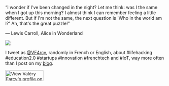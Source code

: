 
“I wonder if I've been changed in the night? Let me think: was I the same when I got up this morning? I almost think I can remember feeling a little different. But if I'm not the same, the next question is 'Who in the world am I?' Ah, that's the great puzzle!”

― Lewis Carroll, Alice in Wonderland

![](https://pbs.twimg.com/profile_images/417572167010623488/DGIpQgTQ_bigger.png)

I tweet as [@VF4rcy](https://twitter.com/VF4rcy), randomly in French or English, about #lifehacking #education2.0 #startups #innovation #frenchtech and #IoT, way more often than I post on my [blog](http://blog.farcy.me). 
<dl><a href="http://fr.linkedin.com/in/vfarcy">      
          <img src="https://static.licdn.com/scds/common/u/img/webpromo/btn_viewmy_120x33.png" width="120" height="33" border="0" alt="View Valéry Farcy's profile on LinkedIn"></a></dl>







